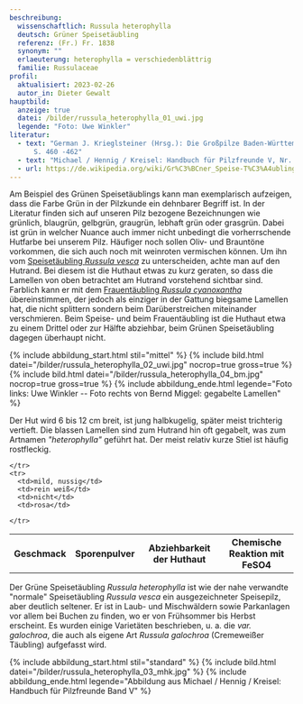 ```yaml
---
beschreibung:
  wissenschaftlich: Russula heterophylla
  deutsch: Grüner Speisetäubling
  referenz: (Fr.) Fr. 1838
  synonym: ""
  erlaeuterung: heterophylla = verschiedenblättrig
  familie: Russulaceae
profil:
  aktualisiert: 2023-02-26
  autor_in: Dieter Gewalt
hauptbild:
  anzeige: true
  datei: /bilder/russula_heterophylla_01_uwi.jpg
  legende: "Foto: Uwe Winkler"
literatur:
  - text: "German J. Krieglsteiner (Hrsg.): Die Großpilze Baden-Württembergs Band 2
      S. 460 -462"
  - text: "Michael / Hennig / Kreisel: Handbuch für Pilzfreunde V, Nr. 90"
  - url: https://de.wikipedia.org/wiki/Gr%C3%BCner_Speise-T%C3%A4ubling
---
```

Am Beispiel des Grünen Speisetäublings kann man exemplarisch aufzeigen, dass die Farbe Grün in der Pilzkunde ein dehnbarer Begriff ist. In der Literatur finden sich auf unseren Pilz bezogene Bezeichnungen wie grünlich, blaugrün, gelbgrün, graugrün, lebhaft grün oder grasgrün. Dabei ist grün in welcher Nuance auch immer nicht unbedingt die vorherrschende Hutfarbe bei unserem Pilz. Häufiger noch sollen Oliv- und Brauntöne vorkommen, die sich auch noch mit weinroten vermischen können. Um ihn vom [Speisetäubling *Russula vesca*](https://fundkorb.de/pilze/russula-vesca-speiset%C3%A4ubling) zu unterscheiden, achte man auf den Hutrand. Bei diesem ist die Huthaut etwas zu kurz geraten, so dass die Lamellen von oben betrachtet am Hutrand vorstehend sichtbar sind. Farblich kann er mit dem [Frauentäubling *Russula cyanoxantha*](/pilze/russula-cyanoxantha-frauentäubling) übereinstimmen, der jedoch als einziger in der Gattung biegsame Lamellen hat, die nicht splittern sondern beim Darüberstreichen miteinander verschmieren. Beim Speise- und beim Frauentäubling ist die Huthaut etwa zu einem Drittel oder zur Hälfte abziehbar, beim Grünen Speisetäubling dagegen überhaupt nicht.

{% include abbildung_start.html stil="mittel" %}
{% include bild.html datei="/bilder/russula_heterophylla_02_uwi.jpg" nocrop=true gross=true %}
{% include bild.html datei="/bilder/russula_heterophylla_04_bm.jpg" nocrop=true gross=true %}
{% include abbildung_ende.html legende="Foto links: Uwe Winkler -- Foto rechts von Bernd Miggel: gegabelte Lamellen" %}

Der Hut wird 6 bis 12 cm breit, ist jung halbkugelig, später meist trichterig vertieft. Die blassen Lamellen sind zum Hutrand hin oft gegabelt, was zum Artnamen *"heterophylla"* geführt hat. Der meist relativ kurze Stiel ist häufig rostfleckig.

<div class="table-responsive">
  <table class="table taeubling">
    <tr>
      <th rowspan="2">Geschmack</th>
      <th rowspan="2">Sporenpulver</th>
      <th rowspan="2">Abziehbarkeit der Huthaut</th>
      <th colspan="3" class="text-center">Chemische Reaktion mit FeSO4</th>
    </tr>
    <tr>
     
      
    </tr>
    <tr>
      <td>mild, nussig</td>
      <td>rein weiß</td>
      <td>nicht</td>
      <td>rosa</td>
       
    </tr>
  </table>
</div>

Der Grüne Speisetäubling *Russula heterophylla* ist wie der nahe verwandte "normale" Speisetäubling *Russula vesca* ein ausgezeichneter Speisepilz, aber deutlich seltener. Er ist in Laub- und Mischwäldern sowie Parkanlagen vor allem bei Buchen zu finden, wo er von Frühsommer bis Herbst erscheint. Es wurden einige Varietäten beschrieben, u. a. die *var. galochroa*, die auch als eigene Art *Russula galochroa* (Cremeweißer Täubling) aufgefasst wird.

{% include abbildung_start.html stil="standard" %}
{% include bild.html datei="/bilder/russula_heterophylla_03_mhk.jpg" %}
{% include abbildung_ende.html legende="Abbildung aus Michael / Hennig / Kreisel: Handbuch für Pilzfreunde Band V" %}